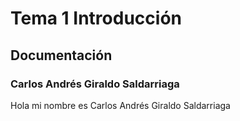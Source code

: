 # Tema 1 Introducción
## Documentación
### Carlos Andrés Giraldo Saldarriaga

Hola mi nombre es Carlos Andrés Giraldo Saldarriaga
